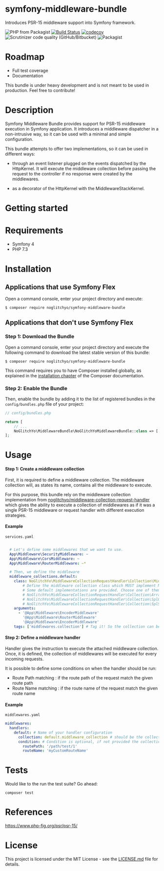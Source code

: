 # symfony-middleware-bundle

Introduces PSR-15 middleware support into Symfony framework.

![PHP from Packagist](https://img.shields.io/packagist/php-v/noglitchyo/symfony-middleware-bundle.svg)
[![Build Status](https://travis-ci.org/noglitchyo/symfony-middleware-bundle.svg?branch=master)](https://travis-ci.org/noglitchyo/symfony-middleware-bundle)
[![codecov](https://codecov.io/gh/noglitchyo/symfony-middleware-bundle/branch/master/graph/badge.svg)](https://codecov.io/gh/noglitchyo/symfony-middleware-bundle)
![Scrutinizer code quality (GitHub/Bitbucket)](https://img.shields.io/scrutinizer/quality/g/noglitchyo/symfony-middleware-bundle.svg)
![Packagist](https://img.shields.io/packagist/l/noglitchyo/symfony-middleware-bundle.svg)

Roadmap
============

- Full test coverage
- Documentation

This bundle is under heavy development and is not meant to be used in production. 
Feel free to contribute!

Description
============

Symfony Middleware Bundle provides support for PSR-15 middleware execution in Symfony application. 
It introduces a middleware dispatcher in a non-intrusive way, so it can be used with a minimal and simple configuration.

This bundle attempts to offer two implementations, so it can be used in different ways:

- through an event listener plugged on the events dispatched by the HttpKernel.
It will execute the middleware collection before passing the request to the controller if no response were created by the middlewares.

- as a decorator of the HttpKernel with the MiddlewareStackKernel.

Getting started
============

Requirements
============

- Symfony 4
- PHP 7.3

Installation
============

Applications that use Symfony Flex
----------------------------------

Open a command console, enter your project directory and execute:

```console
$ composer require noglitchyo/symfony-middleware-bundle
```

Applications that don't use Symfony Flex
----------------------------------------

### Step 1: Download the Bundle

Open a command console, enter your project directory and execute the
following command to download the latest stable version of this bundle:

```console
$ composer require noglitchyo/symfony-middleware-bundle
```

This command requires you to have Composer installed globally, as explained
in the [installation chapter](https://getcomposer.org/doc/00-intro.md)
of the Composer documentation.

### Step 2: Enable the Bundle

Then, enable the bundle by adding it to the list of registered bundles
in the `config/bundles.php` file of your project:

```php
// config/bundles.php

return [
    // ...
    NoGlitchYo\MiddlewareBundle\NoGlitchYoMiddlewareBundle::class => ['all' => true],
];
```

Usage
=====

#### Step 1: Create a middleware collection

First, it is required to define a middleware collection. The middleware collection will, as states its name, contains all
the middleware to execute.

For this purpose, this bundle rely on the middleware collection implementation from 
[noglitchyo/middleware-collection-request-handler](https://github.com/noglitchyo/middleware-collection-request-handler)
which gives the ability to execute a collection of middlewares as if it was a single PSR-15 middleware or request handler with different execution strategies.

#### Example

`services.yaml`
```yaml 

  # Let's define some middlewares that we want to use.
  App\Middleware\SecurityMiddleware: ~
  App\Middleware\CorsMiddleware: ~
  App\Middleware\RouterMiddleware: ~*

  # Then, we define the middleware
  middleware_collections.default:
    class: NoGlitchYo\MiddlewareCollectionRequestHandler\Collection\MiddlewareCollectionInterface 
        # Define the middleware collection class which MUST implement MiddlewareCollectionInterface.
        # Some default implementations are provided. Choose one of them or create your own.
        # NoGlitchYo\MiddlewareCollectionRequestHandler\Collection\ArrayStackMiddlewareCollection
        # NoGlitchYo\MiddlewareCollectionRequestHandler\Collection\SplQueueMiddlewareCollection
        # NoGlitchYo\MiddlewareCollectionRequestHandler\Collection\SplStackMiddlewareCollection
    arguments:
      - '@App\Middleware\EncoderMiddleware'
        '@App\Middleware\RouterMiddleware'
        '@App\Middleware\EncoderMiddleware'
    tags: ['middlewares.collection'] # Tag it! So the collection can be picked up.
```

#### Step 2: Define a middleware handler

Handler gives the instruction to execute the attached middleware collection. 
Once, it is defined, the collection of middlewares will be executed for every incoming requests.

It is possible to define some conditions on when the handler should be run:
- Route Path matching : if the route path of the request match the given route path 
- Route Name matching : if the route name of the request match the given route name

#### Example

`middlewares.yaml`

```yaml
middlewares:
  handlers:
    default: # Name of your handler configuration
      collection: default.middleware_collection # should be the collection class name / service name defined in services.yaml
      condition: # Condition is optional, if not provided the collection will be executed for every requests
        routePath: '/path/test/1'
        routeName: 'myCustomRouteName'
```

Tests
=====

Would like to the run the test suite? Go ahead:

`composer test`

References
==========

https://www.php-fig.org/psr/psr-15/

License
==========

This project is licensed under the MIT License - see the [LICENSE.md](LICENSE.md) file for details.
